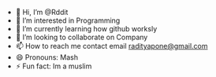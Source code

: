 - 👋 Hi, I’m @Rddit
- 👀 I’m interested in Programming
- 🌱 I’m currently learning how github worksly
- 💞️ I’m looking to collaborate on Company
- 📫 How to reach me contact email radityapone@gmail.com
- 😄 Pronouns: Mash
- ⚡ Fun fact: Im a muslim

<!---
Rddit/Rddit is a ✨ special ✨ repository because its `README.md` (this file) appears on your GitHub profile.
You can click the Preview link to take a look at your changes.
--->
